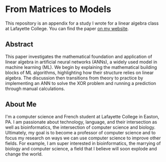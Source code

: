 # From Matrices to Models
This repository is an appendix for a study I wrote for a linear algebra class at Lafayette College. You can find the paper [on my website](https://jacksoneshbaugh.github.io/projects/).

## Abstract
This paper investigates the mathematical foundation and application of linear algebra in artificial neural networks (ANNs), a widely used model in machine learning (ML). We begin by explaining the mathematical building blocks of ML algorithms, highlighting how their structure relies on linear algebra. The discussion then transitions from theory to practice by implementing an ANN to solve the XOR problem and running a prediction through manual calculations.

## About Me
I'm a computer science and French student at Lafayette College in Easton, PA. I am passionate about technology, language, and their intersection as well as bioinformatics, the intersection of computer science and biology. Ultimately, my goal is to become a professor of computer science and to focus my research on ways we can use computer science to improve other fields. For example, I am super interested in bioinformatics, the marrying of biology and computer science, a field that I believe will soon explode and change the world.